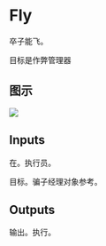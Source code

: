 # Fly

卒子能飞。

目标是作弊管理器

## 图示

![]($-20221218-18155878.png)

## Inputs

在。执行员。

目标。骗子经理对象参考。 

## Outputs

输出。执行。
